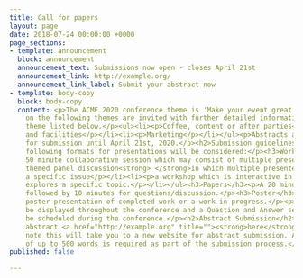 ```yaml
---
title: Call for papers
layout: page
date: 2018-07-24 00:00:00 +0000
page_sections:
- template: announcement
  block: announcement
  announcement_text: Submissions now open - closes April 21st
  announcement_link: http://example.org/
  announcement_link_label: Submit your abstract now
- template: body-copy
  block: body-copy
  content: <p>The ACME 2020 conference theme is 'Make your event great again'</p><p>Presentations
    on the following themes are invited with further detailed information on each
    theme listed below.</p><ul><li><p>Coffee, content or after parties</p></li><li><p>Location
    and facilities</p></li><li><p>Marketing</p></li></ul><p>Abstracts are available
    for submission until April 21st, 2020.</p><h2>Submission guidelines</h2><p>The
    following formats for presentations will be considered:</p><h3>Workshops</h3><p>A
    50 minute collaborative session which may consist of multiple presenters:</p><ul><li><p>a
    themed panel discussion<strong> </strong>in which multiple presenters explore
    a specific issue</p></li><li><p>a workshop which is interactive in nature and
    explores a specific topic.</p></li></ul><h3>Papers</h3><p>A 20 minute presentation
    followed by 10 minutes for questions/discussion.</p><h3>Poster</h3><p>A traditional
    poster presentation of completed work or a work in progress.</p><p>Posters will
    be displayed throughout the conference and a Question and Answer session will
    be scheduled during the conference.</p><h2>Abstract Submission</h2><p>Submit your
    abstract <a href="http://example.org" title=""><strong>here</strong></a>.</p><p>Please
    note this will take you to a new website for abstract submission. An abstract
    of up to 500 words is required as part of the submission process.</p>
published: false

---
```

